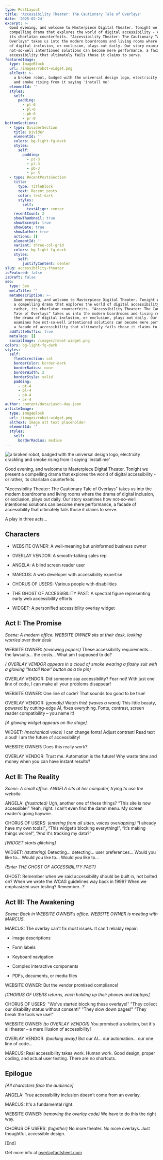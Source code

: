 ```yaml
---
type: PostLayout
title: 'Accessibility Theater: The Cautionary Tale of Overlays'
date: '2025-02-24'
excerpt: >-
  Good evening, and welcome to Masterpiece Digital Theater. Tonight we present a
  compelling drama that explores the world of digital accessibility - or rather,
  its charlatan counterfeits. "Accessibility Theater: The Cautionary Tale of
  Overlays" takes us into the modern boardrooms and living rooms where the drama
  of digital inclusion, or exclusion, plays out daily. Our story examines how
  not-so-well intentioned solutions can become mere performance, a facade of
  accessibility that ultimately fails those it claims to serve.
featuredImage:
  type: ImageBlock
  url: /images/robot-widget.png
  altText: >-
    a broken robot, badged with the universal design logo, electricity crackling
    and smoke rising from it saying 'install me'
  elementId: ''
  styles:
    self:
      padding:
        - pt-0
        - pl-0
        - pb-0
        - pr-0
bottomSections:
  - type: DividerSection
    title: Divider
    elementId: ''
    colors: bg-light-fg-dark
    styles:
      self:
        padding:
          - pt-3
          - pl-3
          - pb-3
          - pr-3
  - type: RecentPostsSection
    title:
      type: TitleBlock
      text: Recent posts
      color: text-dark
      styles:
        self:
          textAlign: center
    recentCount: 3
    showThumbnail: true
    showExcerpt: true
    showDate: true
    showAuthor: true
    actions: []
    elementId: ''
    variant: three-col-grid
    colors: bg-light-fg-dark
    styles:
      self:
        justifyContent: center
slug: accessibility-theater
isFeatured: false
isDraft: false
seo:
  type: Seo
  metaTitle: ''
  metaDescription: >-
    Good evening, and welcome to Masterpiece Digital Theater. Tonight we present
    a compelling drama that explores the world of digital accessibility - or
    rather, its charlatan counterfeits. "Accessibility Theater: The Cautionary
    Tale of Overlays" takes us into the modern boardrooms and living rooms where
    the drama of digital inclusion, or exclusion, plays out daily. Our story
    examines how not-so-well intentioned solutions can become mere performance,
    a facade of accessibility that ultimately fails those it claims to serve.
  addTitleSuffix: true
  metaTags: []
  socialImage: /images/robot-widget.png
colors: bg-light-fg-dark
styles:
  self:
    flexDirection: col
    borderColor: border-dark
    borderRadius: none
    borderWidth: 2
    borderStyle: solid
    padding:
      - pt-4
      - pl-4
      - pb-4
      - pr-4
author: content/data/jason-day.json
articleImage:
  type: ImageBlock
  url: /images/robot-widget.png
  altText: Image alt text placeholder
  elementId: ''
  styles:
    self:
      borderRadius: medium
---
```

![a broken robot, badged with the universal design logo, electricity crackling and smoke rising from it saying 'install me'](/images/robot-widget.png)

Good evening, and welcome to Masterpiece Digital Theater. Tonight we present a compelling drama that explores the world of digital accessibility - or rather, its charlatan counterfeits. 

"Accessibility Theater: The Cautionary Tale of Overlays" takes us into the modern boardrooms and living rooms where the drama of digital inclusion, or exclusion, plays out daily. Our story examines how not-so-well intentioned solutions can become mere performance, a facade of accessibility that ultimately fails those it claims to serve.



A play in three acts...

## Characters

*   WEBSITE OWNER: A well-meaning but uninformed business owner

*   OVERLAY VENDOR: A smooth-talking sales rep

*   ANGELA: A blind screen reader user

*   MARCUS: A web developer with accessibility expertise

*   CHORUS OF USERS: Various people with disabilities

*   THE GHOST OF ACCESSIBILITY PAST: A spectral figure representing early web accessibility efforts

*   WIDGET: A personified accessibility overlay widget

## Act I: The Promise

*Scene: A modern office. WEBSITE OWNER sits at their desk, looking worried over their desk*

WEBSITE OWNER: *(reviewing papers)* These accessibility requirements... the lawsuits... the costs... What am I supposed to do?

*( OVERLAY VENDOR appears in a cloud of smoke wearing a flashy suit with a glowing "Install Now" button as a tie pin)*

OVERLAY VENDOR: Did someone say accessibility? Fear not! With just one line of code, I can make all your problems disappear!

WEBSITE OWNER: One line of code? That sounds too good to be true!

OVERLAY VENDOR: *(grandly)* Watch this! *(waves a wand)* This little beauty, powered by cutting-edge AI, fixes everything. Fonts, contrast, screen reader compatibility – you name it!

*\[A glowing widget appears on the stage]*

WIDGET: *(mechanical voice)* I can change fonts! Adjust contrast! Read text aloud! I am the future of accessibility!

WEBSITE OWNER: Does this really work?

OVERLAY VENDOR: Trust me. Automation is the future! Why waste time and money when you can have instant results?

## Act II: The Reality

*Scene: A small office. ANGELA sits at her computer, trying to use the website.*

ANGELA: *(frustrated)* Ugh, another one of these things? “This site is now accessible!” Yeah, right. I can’t even find the damn menu. My screen reader’s going haywire.

CHORUS OF USERS: *(entering from all sides, voices overlapping)* “I already have my own tools!”**,** “This widget’s blocking everything!”, “It’s making things worse!”, “And it's tracking my data?”

*\[WIDGET starts glitching]*

WIDGET: *(stuttering)* Detecting... detecting... user preferences... Would you like to... Would you like to... Would you like to...

*(Enter THE GHOST OF ACCESSIBILITY PAST)*

GHOST: Remember when we said accessibility should be built in, not bolted on? When we wrote the WCAG guidelines way back in 1999? When we emphasized user testing? Remember...?

## Act III: The Awakening

*Scene: Back in WEBSITE OWNER's office. WEBSITE OWNER is meeting with MARCUS.*

MARCUS: The overlay can't fix most issues. It can't reliably repair:

*   Image descriptions

*   Form labels

*   Keyboard navigation

*   Complex interactive components

*   PDFs, documents, or media files

WEBSITE OWNER: But the vendor promised compliance!

*\[CHORUS OF USERS returns, each holding up their phones and laptops]*

CHORUS OF USERS: "We've started blocking these overlays!" "They collect our disability status without consent!" "They slow down pages!" "They break the tools we use!"

WEBSITE OWNER: *(to OVERLAY VENDOR)* You promised a solution, but it's all theater – a mere illusion of accessibility!

OVERLAY VENDOR: *(backing away)* But our AI... our automation... our one line of code...

MARCUS: Real accessibility takes work. Human work. Good design, proper coding, and actual user testing. There are no shortcuts.

## Epilogue

*\[All characters face the audience]*

ANGELA: True accessibility inclusion doesn’t come from an overlay.

MARCUS: It's a fundamental right.

WEBSITE OWNER: *(removing the overlay code)* We have to do this the right way.

CHORUS OF USERS: *(together)* No more theater. No more overlays. Just thoughtful, accessible design.

\[End]

Get more info at [overlayfactsheet.com](https://overlayfactsheet.com/)
